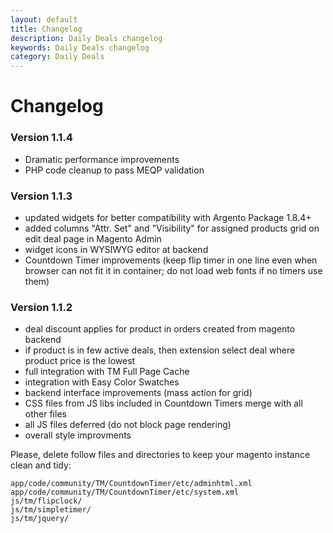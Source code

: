 ```yaml
---
layout: default
title: Changelog
description: Daily Deals changelog
keywords: Daily Deals changelog
category: Daily Deals
---
```


# Changelog

### Version 1.1.4

 -  Dramatic performance improvements
 -  PHP code cleanup to pass MEQP validation

### Version 1.1.3

 *  updated widgets for better compatibility with Argento Package 1.8.4+
 *  added columns "Attr. Set" and "Visibility" for assigned products grid on
    edit deal page in Magento Admin
 *  widget icons in WYSIWYG editor at backend
 *  Countdown Timer improvements (keep flip timer in one line even when
    browser can not fit it in container; do not load web fonts if no timers
    use them)

### Version 1.1.2

 *  deal discount applies for product in orders created from magento backend
 *  if product is in few active deals, then extension select deal where
    product price is the lowest
 *  full integration with TM Full Page Cache
 *  integration with Easy Color Swatches
 *  backend interface improvements (mass action for grid)
 *  CSS files from JS libs included in Countdown Timers merge with all other
    files
 *  all JS files deferred (do not block page rendering)
 *  overall style improvments

Please, delete follow files and directories to keep your magento instance
clean and tidy:

```
app/code/community/TM/CountdownTimer/etc/adminhtml.xml
app/code/community/TM/CountdownTimer/etc/system.xml
js/tm/flipclock/
js/tm/simpletimer/
js/tm/jquery/
```